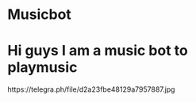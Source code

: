 # Musicbot
<h1>Hi guys I am a music bot to playmusic </h1>
<src>https://telegra.ph/file/d2a23fbe48129a7957887.jpg</src>










